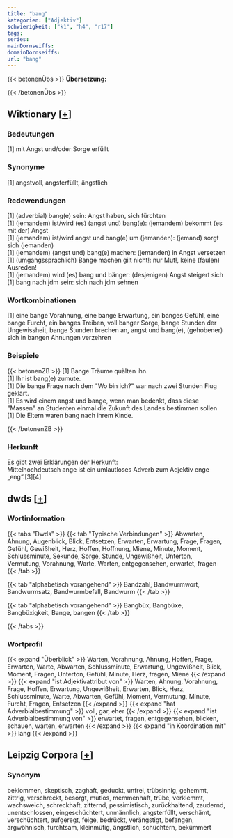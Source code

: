 ```yaml
---
title: "bang"
kategorien: ["Adjektiv"]
schwierigkeit: ["k1", "h4", "r17"]
tags:
series:
mainDornseiffs:
domainDornseiffs:
url: "bang"
---
```


{{< betonenÜbs >}}
**Übersetzung:**  
  
{{< /betonenÜbs >}}

## Wiktionary [[+](https://de.wiktionary.org/wiki/bang)]

### Bedeutungen
[1] mit Angst und/oder Sorge erfüllt  

### Synonyme
[1] angstvoll, angsterfüllt, ängstlich  

### Redewendungen
[1] (adverbial) bang(e) sein: Angst haben, sich fürchten  
[1] (jemandem) ist/wird (es) (angst und) bang(e): (jemandem) bekommt (es mit der) Angst  
[1] (jemandem) ist/wird angst und bang(e) um (jemanden): (jemand) sorgt sich (jemanden)  
[1] (jemandem) (angst und) bang(e) machen: (jemanden) in Angst versetzen  
[1] (umgangssprachlich) Bange machen gilt nicht!: nur Mut!, keine (faulen) Ausreden!  
[1] (jemandem) wird (es) bang und bänger: (desjenigen) Angst steigert sich  
[1] bang nach jdm sein: sich nach jdm sehnen  

### Wortkombinationen
[1] eine bange Vorahnung, eine bange Erwartung, ein banges Gefühl, eine bange Furcht, ein banges Treiben, voll banger Sorge, bange Stunden der Ungewissheit, bange Stunden brechen an, angst und bang(e), (gehobener) sich in bangen Ahnungen verzehren  

### Beispiele
{{< betonenZB >}}
[1] Bange Träume quälten ihn.  
[1] Ihr ist bang(e) zumute.  
[1] Die bange Frage nach dem "Wo bin ich?" war nach zwei Stunden Flug geklärt.  
[1] Es wird einem angst und bange, wenn man bedenkt, dass diese "Massen" an Studenten einmal die Zukunft des Landes bestimmen sollen  
[1] Die Eltern waren bang nach ihrem Kinde.  

{{< /betonenZB >}}
### Herkunft
Es gibt zwei Erklärungen der Herkunft:  
Mittelhochdeutsch ange ist ein umlautloses Adverb zum Adjektiv enge „eng“.[3][4]  



## dwds [[+](https://www.dwds.de/wb/bang)]

### Wortinformation
{{< tabs "Dwds" >}}
{{< tab "Typische Verbindungen" >}}
Abwarten, Ahnung, Augenblick, Blick, Entsetzen, Erwarten, Erwartung, Frage, Fragen, Gefühl, Gewißheit, Herz, Hoffen, Hoffnung, Miene, Minute, Moment, Schlussminute, Sekunde, Sorge, Stunde, Ungewißheit, Unterton, Vermutung, Vorahnung, Warte, Warten, entgegensehen, erwartet, fragen
{{< /tab >}}

{{< tab "alphabetisch vorangehend" >}}
Bandzahl, Bandwurmwort, Bandwurmsatz, Bandwurmbefall, Bandwurm
{{< /tab >}}

{{< tab "alphabetisch vorangehend" >}}
Bangbüx, Bangbüxe, Bangbüxigkeit, Bange, bangen
{{< /tab >}}

{{< /tabs >}}

### Wortprofil
{{< expand "Überblick" >}} Warten, Vorahnung, Ahnung, Hoffen, Frage, Erwarten, Warte, Abwarten, Schlussminute, Erwartung, Ungewißheit, Blick, Moment, Fragen, Unterton, Gefühl, Minute, Herz, fragen, Miene {{< /expand >}}
{{< expand "ist Adjektivattribut von" >}} Warten, Ahnung, Vorahnung, Frage, Hoffen, Erwartung, Ungewißheit, Erwarten, Blick, Herz, Schlussminute, Warte, Abwarten, Gefühl, Moment, Vermutung, Minute, Furcht, Fragen, Entsetzen {{< /expand >}}
{{< expand "hat Adverbialbestimmung" >}} voll, gar, eher {{< /expand >}}
{{< expand "ist Adverbialbestimmung von" >}} erwartet, fragen, entgegensehen, blicken, schauen, warten, erwarten {{< /expand >}}
{{< expand "in Koordination mit" >}} lang {{< /expand >}}

## Leipzig Corpora [[+](https://corpora.uni-leipzig.de/en/res?word=bang&corpusId=deu_newscrawl-public_2018)]


### Synonym
beklommen, skeptisch, zaghaft, geduckt, unfrei, trübsinnig, gehemmt, zittrig, verschreckt, besorgt, mutlos, memmenhaft, trübe, verklemmt, wachsweich, schreckhaft, zitternd, pessimistisch, zurückhaltend, zaudernd, unentschlossen, eingeschüchtert, unmännlich, angsterfüllt, verschämt, verschüchtert, aufgeregt, feige, bedrückt, verängstigt, befangen, argwöhnisch, furchtsam, kleinmütig, ängstlich, schüchtern, bekümmert

